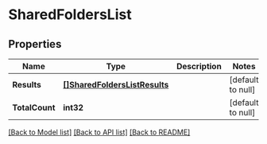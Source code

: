 # SharedFoldersList

## Properties
Name | Type | Description | Notes
------------ | ------------- | ------------- | -------------
**Results** | [**[]SharedFoldersListResults**](SharedFoldersList_results.md) |  | [default to null]
**TotalCount** | **int32** |  | [default to null]

[[Back to Model list]](../README.md#documentation-for-models) [[Back to API list]](../README.md#documentation-for-api-endpoints) [[Back to README]](../README.md)

